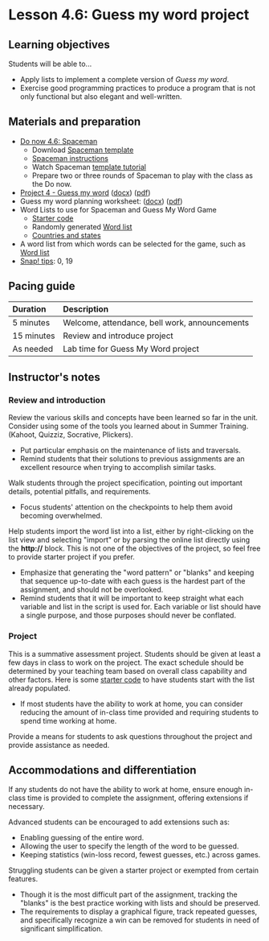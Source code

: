 # Lesson 4.6: Guess my word project

## Learning objectives

Students will be able to...

* Apply lists to implement a complete version of _Guess my word_.
* Exercise good programming practices to produce a program that is not only functional but also elegant and well-written.

## Materials and preparation

* [Do now 4.6: Spaceman](do_now_46.md)
  * Download [Spaceman template](https://github.com/TEALSK12/introduction-to-computer-science/raw/master/slidedecks/spaceman.pptx)
  * [Spaceman instructions](https://tekhnologic.wordpress.com/2017/03/01/spaceman-an-alternative-to-hangman/)
  * Watch Spaceman [template tutorial](https://videopress.com/v/Fk5cYswc)
  * Prepare two or three rounds of Spaceman to play with the class as the Do now.
* [Project 4 - Guess my word](project_4.md) ([docx](https://github.com/TEALSK12/introduction-to-computer-science/blob/master/Unit%204%20Word/Project%204%20Guessmyword.docx?raw=true)) ([pdf](https://github.com/TEALSK12/introduction-to-computer-science/raw/master/Unit%204%20PDF/Project%204%20Guessmyword.pdf))
* Guess my word planning worksheet: ([docx](https://github.com/TEALSK12/introduction-to-computer-science/raw/master/Projects/Projects%20Word/Project_4_Guessmyword_Planning_Worksheet.docx)) ([pdf](https://github.com/TEALSK12/introduction-to-computer-science/raw/master/Projects/Projects%20PDF/Project_4_Guessmyword_Planning_Worksheet.pdf))
* Word Lists to use for Spaceman and Guess My Word Game
  * [Starter code](https://snap.berkeley.edu/snap/snap.html#present:Username=andrewspiece&ProjectName=Project%204.6_starter)
  * Randomly generated [Word list][]
  * [Countries and states](Country-n-State.txt)
* A word list from which words can be selected for the game, such as [Word list][]
* [Snap! tips][]: 0, 19

## Pacing guide

| Duration   | Description                                   |
| :---------- | :--------------------------------------------- |
| 5 minutes  | Welcome, attendance, bell work, announcements |
| 15 minutes | Review and introduce project                  |
| As needed  | Lab time for Guess My Word project            |

## Instructor's notes

### Review and introduction

Review the various skills and concepts have been learned so far in the unit. Consider using some of the tools you learned about in Summer Training. (Kahoot, Quizziz, Socrative, Plickers).

* Put particular emphasis on the maintenance of lists and traversals.
* Remind students that their solutions to previous assignments are an excellent resource when trying to accomplish similar tasks.

Walk students through the project specification, pointing out important details, potential pitfalls, and requirements.

* Focus students' attention on the checkpoints to help them avoid becoming overwhelmed.

Help students import the word list into a list, either by right-clicking on the list view and selecting "import" or by parsing the online list directly using the **http://** block.  This is not one of the objectives of the project, so feel free to provide starter project if you prefer.

* Emphasize that generating the "word pattern" or "blanks" and keeping that sequence up-to-date with each guess is the hardest part of the assignment, and should not be overlooked.
* Remind students that it will be important to keep straight what each variable and list in the script is used for.  Each variable or list should have a single purpose, and those purposes should never be conflated.

### Project

This is a summative assessment project.  Students should be given at least a few days in class to work on the project.  The exact schedule should be determined by your teaching team based on overall class capability and other factors. Here is some [starter code](https://snap.berkeley.edu/snap/snap.html#present:Username=andrewspiece&ProjectName=Project%204.6_starter) to have students start with the list already populated.

* If most students have the ability to work at home, you can consider reducing the amount of in-class time provided and requiring students to spend time working at home.

Provide a means for students to ask questions throughout the project and provide assistance as needed.

## Accommodations and differentiation

If any students do not have the ability to work at home, ensure enough in-class time is provided to complete the assignment, offering extensions if necessary.

Advanced students can be encouraged to add extensions such as:

* Enabling guessing of the entire word.
* Allowing the user to specify the length of the word to be guessed.
* Keeping statistics (win-loss record, fewest guesses, etc.) across games.

Struggling students can be given a starter project or exempted from certain features.

* Though it is the most difficult part of the assignment, tracking the "blanks" is the best practice working with lists and should be preserved.  
* The requirements to display a graphical figure, track repeated guesses, and specifically recognize a win can be removed for students in need of significant simplification.

[Word list]: wordlist.txt
[Snap! tips]: https://github.com/TEALSK12/introduction-to-computer-science/blob/master/Snap%20Tips.docx?raw=true
